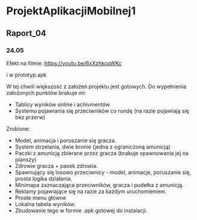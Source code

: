 ﻿# ProjektAplikacjiMobilnej1

## Raport_04
### 24.05

Efekt na filmie:
https://youtu.be/6xXzhkcpWKc

i w prototyp.apk

W tej chwili większość z założeń projektu jest gotowych. Do wypełnienia założonych punktów brakuje mi:
* Tablicy wyników online i achivmentów
* Systemu pojawiania się przeciwników co rundę (na razie pojawiają się bez przerw)

Zrobione:
* Model, animacja i poruszanie się gracza.
* System strzelania, dwie bronie (jedna z ograniczoną amunicją)
* Paczki z amunicją zbierane przez gracza (brakuje spawnowania jej na planszy)
* Zdrowie gracza + pasek zdrowia.
* Spawnujący się losowo przeciwnicy - model, animacje, poruszanie się, prosta logika działania.
* Minimapa zaznaczająca przeciwników, gracza i pudełka z amunicją.
* Reklamy pojawiające się na razie za każdym uruchomieniem.
* Proste menu główne
* Lokalna tabela wyników.
* Zbudowanie tego w formie .apk gotowej do instalacji.
